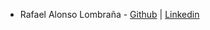 * Rafael Alonso Lombraña - [Github](http://www.github.com/Rafael-Alonso) | [Linkedin](http://es.linkedin.com/in/rafaelalonso)
